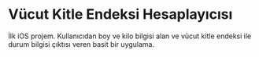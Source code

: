 # Vücut Kitle Endeksi Hesaplayıcısı

İlk iOS projem. Kullanıcıdan boy ve kilo bilgisi alan ve vücut kitle endeksi ile durum bilgisi çıktısı veren basit bir uygulama.
